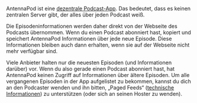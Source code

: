 AntennaPod ist eine [dezentrale Podcast-App](/de/documentation/general/central-distributed). Das bedeutet, dass es keinen zentralen Server gibt, der alles über jeden Podcast weiß.

Die Episodeninformationen werden daher direkt von der Webseite des Podcasts übernommen. Wenn du einen Podcast abonniert hast, kopiert und speichert AntennaPod Informationen über jede neue Episode. Diese Informationen bleiben auch dann erhalten, wenn sie auf der Webseite nicht mehr verfügbar sind.

Viele Anbieter halten nur die neuesten Episoden (und Informationen darüber) vor. Wenn du also gerade einen Podcast abonniert hast, hat AntennaPod keinen Zugriff auf Informationen über ältere Episoden. Um alle vergangenen Episoden in der App aufgelistet zu bekommen, kannst du dich an den Podcaster wenden und ihn bitten, „Paged Feeds“ ([technische Informationen](https://datatracker.ietf.org/doc/html/rfc5005#section-3)) zu unterstützen (oder sich an seinen Hoster zu wenden).
